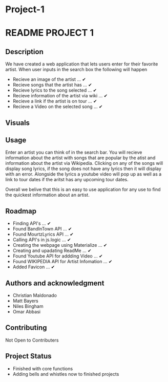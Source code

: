 # Project-1

<!-- Name
Choose a self-explaining name for your project. -->
# README PROJECT 1

## Description
We have created a web application that lets users enter for their favorite artist. When user inputs in the search box the following will happen

* Recieve an image of the artist                ... ✔
* Recieve songs that the artist has             ... ✔
* Recieve lyrics to the song selected           ... ✔
* Recieve information of the artist via wiki    ... ✔
* Recieve a link if the artist is on tour       ... ✔
* Recieve a Video on the selected song          ... ✔


## Visuals


## Usage
Enter an artist you can think of in the search bar. You will recieve information about the artist with songs that are popular by the atist and information about the artist via Wikipedia. Clicking on any of the songs will display song lyrics, if the song does not have any lyrics then it will display with an error. Alongside the lyrics a youtube video will pop up as well as a link to tour dates if the aritst has any upcoming tour dates. 

Overall we belive that this is an easy to use application for any use to find the quickest information about an artist.


## Roadmap
* Finding API's                             ... ✔
* Found BandInTown API                      ... ✔
* Found MourtzLyrics API                    ... ✔
* Calling API's in js.logic                 ... ✔
* Creating the webpage using Materialize    ... ✔
* Creating and upadating ReadMe             ... ✔
* Found Youtube API for addding Video       ... ✔
* Found WIKIPEDIA API for Artist Infomation ... ✔
* Added Favicon                             ... ✔

## Authors and acknowledgment
* Christian Maldonado
* Matt Bayers
* Niles Bingham
* Omar Abbasi

## Contributing
Not Open to Contributers

## Project Status
* Finished with core functions
* Adding bells and whistles now to finished projects